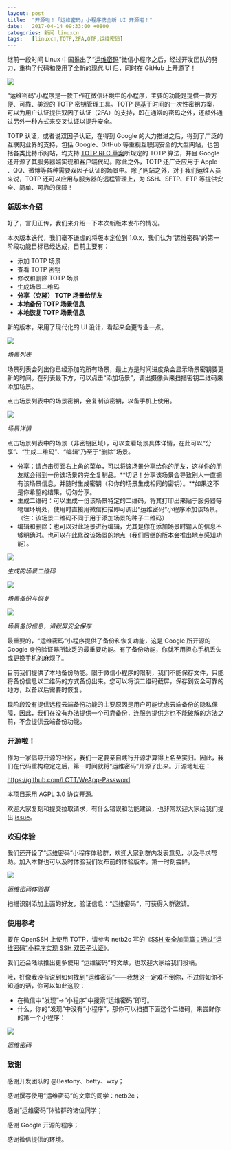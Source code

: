 ```yaml
---
layout: post
title:	"开源啦！「运维密码」小程序携全新 UI 开源啦！"
date:	2017-04-14 09:33:00 +0800 
categories:	新闻 linuxcn 
tags:	[linuxcn,TOTP,2FA,OTP,运维密码]
---
```



继前一段时间 Linux 中国推出了“[运维密码](/article-8317-1.html)”微信小程序之后，经过开发团队的努力，重构了代码和使用了全新的现代 UI 后，同时在 GitHub 上开源了！


![](/Asserts/Images//attachment/album/201704/14/093912qjnsah6njs9fjsje.jpg)


“运维密码”小程序是一款工作在微信环境中的小程序，主要的功能是提供一款方便、可靠、美观的 TOTP 密钥管理工具。TOTP 是基于时间的一次性密钥方案，可以为用户认证提供双因子认证（2FA）的支持，即在通常的密码之外，还额外通过另外一种方式来交叉认证以提升安全。


TOTP 认证，或者说双因子认证，在得到 Google 的大力推进之后，得到了广泛的互联网业界的支持，包括 Google、GitHub 等重视互联网安全的大型网站，也包括各类比特币网站，均支持 [TOTP RFC 草案](http://tools.ietf.org/id/draft-mraihi-totp-timebased-06.html)所规定的 TOTP 算法，并且 Google 还开源了其服务器端实现和客户端代码。除此之外，TOTP 还广泛应用于 Apple 、QQ、微博等各种需要双因子认证的场景中。除了网站之外，对于我们运维人员来说，TOTP 还可以应用与服务器的远程管理上，为 SSH、SFTP、FTP 等提供安全、简单、可靠的保障！


### 新版本介绍


好了，言归正传，我们来介绍一下本次新版本发布的情况。


本次版本迭代，我们毫不谦虚的将版本定位到 1.0.x，我们认为“运维密码”的第一阶段功能目标已经达成，目前主要有：


* 添加 TOTP 场景
* 查看 TOTP 密钥
* 修改和删除 TOTP 场景
* 生成场景二维码
* **分享（克隆） TOTP 场景给朋友**
* **本地备份 TOTP 场景信息**
* **本地恢复 TOTP 场景信息**


新的版本，采用了现代化的 UI 设计，看起来会更专业一点。


![](/Asserts/Images//attachment/album/201704/14/083650lp2xivllix52x5p3.jpg)


*场景列表*


场景列表会列出你已经添加的所有场景，最上方是时间进度条会显示场景密钥要更新的时间。在列表最下方，可以点击“添加场景”，调出摄像头来扫描密钥二维码来添加场景。


点击场景列表中的场景密钥，会复制该密钥，以备手机上使用。


![](/Asserts/Images//attachment/album/201704/14/083653nelhc0w7pwme1cl0.jpg)


*场景详情*


点击场景列表中的场景（非密钥区域），可以查看场景具体详情，在此可以“分享”、“生成二维码”、“编辑”乃至于“删除”场景。


* 分享：请点击页面右上角的菜单，可以将该场景分享给你的朋友，这样你的朋友就会得到一份该场景的完全复制品。**切记！分享该场景会导致别人一直拥有该场景信息，并随时生成密钥（和你的场景生成相同的密钥）。**如果这不是你希望的结果，切勿分享。
* 生成二维码：可以生成一份该场景特定的二维码，将其打印出来贴于服务器等物理环境处，使用时直接用微信扫描即可调出“运维密码”小程序添加该场景。（注：该场景二维码不同于用于添加场景的种子二维码）
* 编辑和删除：也可以对此场景进行编辑，尤其是你在添加场景时输入的信息不够明确时。也可以在此修改该场景的地点（我们后继的版本会推出地点感知功能）。


![](/Asserts/Images//attachment/album/201704/14/083655akxr7q77n9oyn7o9.jpg)


*生成的场景二维码*


![](/Asserts/Images//attachment/album/201704/14/083651qok9jkbm8bmonk5j.jpg)


*场景备份与恢复*


![](/Asserts/Images//attachment/album/201704/14/083658od3kkk14472y1jk4.jpg)


*场景备份信息，请截屏安全保存*


最重要的，“运维密码”小程序提供了备份和恢复功能，这是 Google 所开源的 Google 身份验证器所缺乏的最重要功能。有了备份功能，你就不用担心手机丢失或更换手机的麻烦了。


目前我们提供了本地备份功能。限于微信小程序的限制，我们不能保存文件，只能将备份信息以二维码的方式备份出来。您可以将该二维码截屏，保存到安全可靠的地方，以备以后需要时恢复。


现阶段没有提供远程云端备份功能的主要原因是用户可能忧虑云端备份的隐私保障，因此，我们在没有办法提供一个可靠备份，连服务提供方也不能破解的方法之前，不会提供云端备份功能。


### 开源啦！


作为一家倡导开源的社区，我们一定要亲自践行开源才算得上名至实归。因此，我们在代码重构稳定之后，第一时间就将“运维密码”开源了出来。开源地址在：


<https://github.com/LCTT/WeApp-Password>


本项目采用 AGPL 3.0 协议开源。


欢迎大家复刻和提交拉取请求，有什么错误和功能建议，也非常欢迎大家给我们提出 [issue](https://github.com/LCTT/WeApp-Password/issues)。


### 欢迎体验


我们还开设了“运维密码”小程序体验群，欢迎大家到群内发表意见，以及寻求帮助。加入本群也可以及时体验我们发布前的体验版本，第一时刻尝鲜。


![](/Asserts/Images//attachment/album/201704/02/183245nlijim1huakgc4ul.jpeg)


*运维密码体验群*


扫描识别添加上面的好友，验证信息：“运维密码”，可获得入群邀请。


### 使用参考


要在 OpenSSH 上使用 TOTP，请参考 netb2c 写的《[SSH 安全加固篇：通过“运维密码”小程序实现 SSH 双因子认证](/article-8354-1.html)》。


我们还会陆续推出更多使用 “运维密码”的文章，也欢迎大家给我们投稿。


哦，好像我没有说到如何找到“运维密码”——我想这一定难不倒你，不过假如你不知道的话，你可以如此这般：


* 在微信中“发现”->“小程序”中搜索“运维密码”即可。
* 什么，你的“发现”中没有“小程序”，那你可以扫描下面这个二维码，来尝鲜你的第一个小程序：


![](/Asserts/Images//attachment/album/201704/18/231021dirilslcqo7rwwwl.jpg)


*运维密码*


### 致谢


感谢开发团队的 @Bestony、betty、wxy；


感谢撰写使用“运维密码”的文章的同学：netb2c；


 感谢“运维密码”体验群的诸位同学；


感谢 Google 开源的程序；


感谢微信提供的环境。

